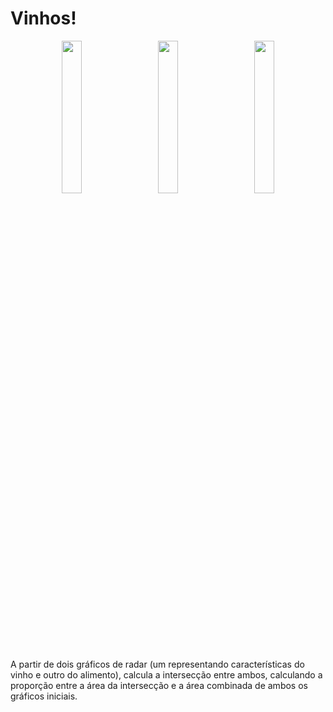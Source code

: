 # Vinhos!

<p align="center">
  <img align="center" src="https://user-images.githubusercontent.com/58156196/130070443-3e1dfa11-8077-4401-a8fe-51710bbf67e7.png" width="25%" />
  <img width="20" />
  <img align="center" src="https://user-images.githubusercontent.com/58156196/130071007-ba37bfd4-7195-4781-9c23-b05672158abe.png" width="25%" />
  <img width="20" />
  <img align="center" src="https://user-images.githubusercontent.com/58156196/130071232-6b908045-6880-48ae-9669-16ed28f6dc7a.png" width="25%" />
</p>

A partir de dois gráficos de radar (um representando características do vinho e outro do alimento), calcula a intersecção entre ambos, calculando a proporção entre a área da intersecção e a área combinada de ambos os gráficos iniciais.
